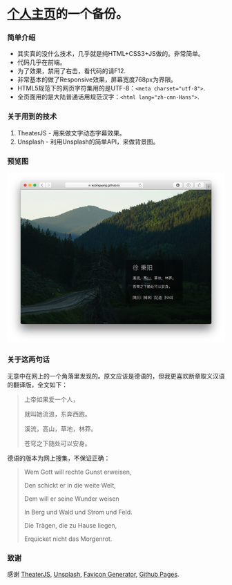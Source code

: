 # [个人主页](https://xubingyang.com)的一个备份。

### 简单介绍
* 其实真的没什么技术，几乎就是纯HTML+CSS3+JS做的。非常简单。
* 代码几乎在前端。
* 为了效果，禁用了右击，看代码的请F12.
* 非常基本的做了Responsive效果，屏幕宽度768px为界限。
* HTML5规范下的网页字符集用的是UTF-8：```<meta charset="utf-8">```.
* 全页面用的是大陆普通话用规范汉字：```<html lang="zh-cmn-Hans">```. 

### 关于用到的技术
1. TheaterJS - 用来做文字动态字幕效果。
2. Unsplash - 利用Unsplash的简单API，来做背景图。

### 预览图
![网站预览图](./screensnap.png)

### 关于这两句话
无意中在网上的一个角落里发现的。原文应该是德语的，但我更喜欢断章取义汉语的翻译版，全文如下：

>上帝如果爱一个人，
>
>就叫她流浪，东奔西跑。
>
>溪流，高山，草地，林莽。
>
>苍穹之下随处可以安身。

德语的版本为网上搜集，不保证正确：

>Wem Gott will rechte Gunst erweisen,
>
>Den schickt er in die weite Welt,
>
>Dem will er seine Wunder weisen
>
>In Berg und Wald und Strom und Feld.
>
>Die Trägen, die zu Hause liegen,
>
>Erquicket nicht das Morgenrot.

### 致谢
感谢 [TheaterJS](https://codepen.io/Zhouzi/pen/JoRazP), [Unsplash](https://unsplash.com), [Favicon Generator](http://realfavicongenerator.net), [Github Pages](https://pages.github.com).
